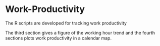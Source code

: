 # Work-Productivity
The R scripts are developed for tracking work productivity

The third section gives a figure of the working hour trend and the fourth sections plots work productivity in a calendar map.
